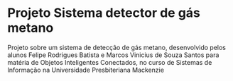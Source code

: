 # Projeto Sistema detector de gás metano
Projeto sobre um sistema de detecção de gás metano, desenvolvido pelos alunos Felipe Rodrigues Batista e Marcos Vinicius de Souza Santos para matéria de Objetos Inteligentes Conectados, no curso de Sistemas de Informação na Universidade Presbiteriana Mackenzie

